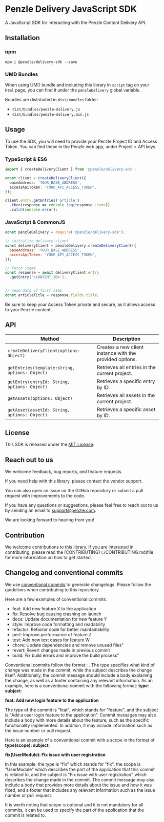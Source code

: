 # Penzle Delivery JavaScript SDK

A JavaScript SDK for interacting with the Penzle Content Delivery API.

## Installation

### npm

```
npm i @penzle/delivery-sdk --save
```

### UMD Bundles

When using UMD bundle and including this library in `script` tag on your `html` page, you can find it under the
`penzleDelivery` global variable.

Bundles are distributed in `dist/bundles` folder:

-   `dist/bundles/penzle-delivery.js`
-   `dist/bundles/penzle-delivery.min.js`

## Usage

To use the SDK, you will need to provide your Penzle Project ID and Access Token. You can find these in the Penzle web app, under Project > API keys.

### TypeScript & ES6

```typescript
import { createDeliveryClient } from '@penzle/delivery-sdk';

const client = createDeliveryClient({
  baseAddress: 'YOUR_BASE_ADDRESS',
  accessApiToken: 'YOUR_API_ACCESS_TOKEN',
});

client.entry.getEntries('article')
  .then(response => console.log(response.items))
  .catch(console.error);
```


### JavaScript & CommonJS

```javascript
const penzleDelivery = require('@penzle/delivery-sdk');

// initialize delivery client
const deliveryClient = penzleDelivery.createDeliveryClient({
  baseAddress: 'YOUR_BASE_ADDRESS',
  accessApiToken: 'YOUR_API_ACCESS_TOKEN',
});

// fetch items
const response = await deliveryClient.entry
  .getEntry('<CONTENT_ID>');
  

// read data of first item
const articleTitle = response.fields.title;
```
Be sure to keep your Access Token private and secure, as it allows access to your Penzle content.

## API

| Method | Description |
| ------ | ----------- |
| `createDeliveryClient(options: Object)` | Creates a new client instance with the provided options. |
| `getEntries(template:string, options: Object)` | Retrieves all entries in the current project. |
| `getEntry(entryId: String, options: Object)` | Retrieves a specific entry by ID. |
| `getAssets(options: Object)` | Retrieves all assets in the current project. |
| `getAsset(assetId: String, options: Object)` | Retrieves a specific asset by ID. |

## License

This SDK is released under the [MIT License](./LICENSE).

## Reach out to us

We welcome feedback, bug reports, and feature requests.

If you need help with this library, please contact the vendor support.

You can also open an issue on the GitHub repository or submit a pull request with improvements to the code.

If you have any questions or suggestions, please feel free to reach out to us by sending an email to support@penzle.com.

We are looking forward to hearing from you!

## Contribution

We welcome contributions to this library. If you are interested in contributing, please read the [CONTRIBUTING] (./CONTRIBUTING.md)file for more information on how to get started.

## Changelog and conventional commits

We use [conventional commits](https://www.conventionalcommits.org/en/v1.0.0/) to generate changelogs. Please follow the guidelines when contributing to this repository.

Here are a few examples of conventional commits:

- feat: Add new feature X to the application
- fix: Resolve bug causing crashing on launch
- docs: Update documentation for new feature Y
- style: Improve code formatting and readability
- refactor: Refactor code for better maintainability
- perf: Improve performance of feature Z
- test: Add new test cases for feature W
- chore: Update dependencies and remove unused files"
- revert: Revert changes made in previous commit
- build: Fix build errors and improve the build process"

Conventional commits follow the format <type>: <subject>. The type specifies what kind of change was made in the commit, while the subject describes the change itself. Additionally, the commit message should include a body explaining the change, as well as a footer containing any relevant information.
As an example, here is a conventional commit with the following format: **type**: **subject**:

**feat: Add new login feature to the application** 

The type of the commit is "feat", which stands for "feature", and the subject is "Add a user login feature to the application". Commit messages may also include a body with more details about the feature, such as the specific functionality implemented. In addition, it may include information such as the issue number or pull request.

Here is an example of a conventional commit with a scope in the format of **type(scope): subject**:

**fix(UserModule): Fix issue with user registration**

In this example, the type is "fix" which stands for "fix", the scope is "UserModule" which describes the part of the application that this commit is related to, and the subject is "Fix issue with user registration" which describes the change made in the commit. The commit message may also include a body that provides more details about the issue and how it was fixed, and a footer that includes any relevant information such as the issue number or pull request.

It is worth noting that scope is optional and it is not mandatory for all commits, it can be used to specify the part of the application that the commit is related to.


